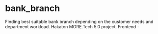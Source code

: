 # bank_branch

Finding best suitable bank branch depending on the customer needs and department workload. Hakaton MORE.Tech 5.0 project.
Frontend -
